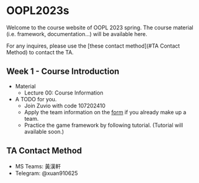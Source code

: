 # OOPL2023s

Welcome to the course website of OOPL 2023 spring. The course material (i.e. framework, documentation...) will be available here. 

For any inquires, please use the [these contact method](#TA Contact Method) to contact the TA.



## Week 1 - Course Introduction

- Material
  - Lecture 00: Course Information
- A TODO for you.
  - Join Zuvio with code 107202410
  - Apply the team information on the [form](https://forms.gle/F1q16AxXhSwd3wJD6) if you already make up a team.
  - Practice the game framework by following tutorial. (Tutorial will available soon.)



## TA Contact Method

- MS Teams: 黃漢軒
- Telegram: @xuan910625
